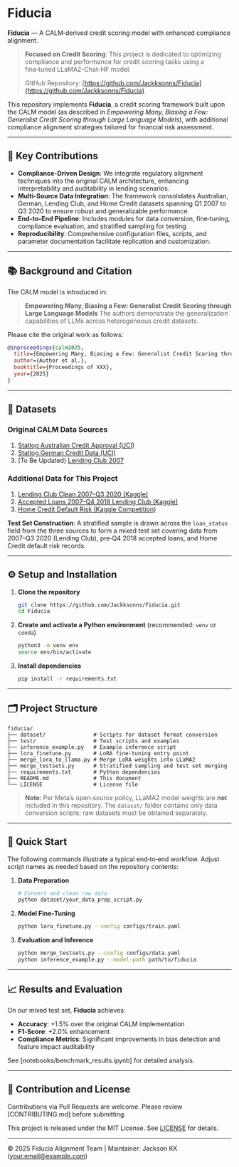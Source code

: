 # Fiducia

**Fiducia** — A CALM‑derived credit scoring model with enhanced compliance alignment.

> **Focused on Credit Scoring**: This project is dedicated to optimizing compliance and performance for credit scoring tasks using a fine‑tuned LLaMA2-Chat-HF model.
>
> GitHub Repository: [https://github.com/Jackksonns/Fiducia](https://github.com/Jackksonns/Fiducia)

This repository implements **Fiducia**, a credit scoring framework built upon the CALM model (as described in *Empowering Many, Biasing a Few: Generalist Credit Scoring through Large Language Models*), with additional compliance alignment strategies tailored for financial risk assessment.

---

## 🚀 Key Contributions

* **Compliance-Driven Design**: We integrate regulatory alignment techniques into the original CALM architecture, enhancing interpretability and auditability in lending scenarios.
* **Multi-Source Data Integration**: The framework consolidates Australian, German, Lending Club, and Home Credit datasets spanning Q1 2007 to Q3 2020 to ensure robust and generalizable performance.
* **End-to-End Pipeline**: Includes modules for data conversion, fine‑tuning, compliance evaluation, and stratified sampling for testing.
* **Reproducibility**: Comprehensive configuration files, scripts, and parameter documentation facilitate replication and customization.

---

## 📚 Background and Citation

The CALM model is introduced in:

> **Empowering Many, Biasing a Few: Generalist Credit Scoring through Large Language Models**
> The authors demonstrate the generalization capabilities of LLMs across heterogeneous credit datasets.

Please cite the original work as follows:

```bibtex
@inproceedings{calm2025,
  title={Empowering Many, Biasing a Few: Generalist Credit Scoring through Large Language Models},
  author={Author et al.},
  booktitle={Proceedings of XXX},
  year={2025}
}
```

---

## 📂 Datasets

### Original CALM Data Sources

1. [Statlog Australian Credit Approval (UCI)](http://archive.ics.uci.edu/dataset/143/statlog+australian+credit+approval)
2. [Statlog German Credit Data (UCI)](http://archive.ics.uci.edu/dataset/144/statlog+german+credit+data)
3. (To Be Updated) [Lending Club 2007](https://www.kaggle.com/datasets/wordsforthewise/lending-club)

### Additional Data for This Project

1. [Lending Club Clean 2007–Q3 2020 (Kaggle)](https://www.kaggle.com/datasets/marcusos/lending-club-clean)
2. [Accepted Loans 2007–Q4 2018 Lending Club (Kaggle)](https://www.kaggle.com/datasets/wordsforthewise/lending-club)
3. [Home Credit Default Risk (Kaggle Competition)](https://www.kaggle.com/competitions/home-credit-default-risk/data)

**Test Set Construction**: A stratified sample is drawn across the `loan_status` field from the three sources to form a mixed test set covering data from 2007–Q3 2020 (Lending Club), pre‑Q4 2018 accepted loans, and Home Credit default risk records.

---

## ⚙️ Setup and Installation

1. **Clone the repository**

   ```bash
   git clone https://github.com/Jackksonns/Fiducia.git
   cd Fiducia
   ```
2. **Create and activate a Python environment** (recommended: `venv` or `conda`)

   ```bash
   python3 -m venv env
   source env/bin/activate
   ```
3. **Install dependencies**

   ```bash
   pip install -r requirements.txt
   ```

---

## 🗂️ Project Structure

```text
fiducia/
├── dataset/               # Scripts for dataset format conversion
├── test/                  # Test scripts and examples
├── inference_example.py   # Example inference script
├── lora_finetune.py       # LoRA fine‑tuning entry point
├── merge_lora_to_llama.py # Merge LoRA weights into LLaMA2
├── merge_testsets.py      # Stratified sampling and test set merging
├── requirements.txt       # Python dependencies
├── README.md              # This document
└── LICENSE                # License file
```

> **Note**: Per Meta’s open‑source policy, LLaMA2 model weights are **not** included in this repository. The `dataset/` folder contains only data conversion scripts; raw datasets must be obtained separately.

---

## 🔨 Quick Start

The following commands illustrate a typical end‑to‑end workflow. Adjust script names as needed based on the repository contents:

1. **Data Preparation**

   ```bash
   # Convert and clean raw data
   python dataset/your_data_prep_script.py
   ```
2. **Model Fine‑Tuning**

   ```bash
   python lora_finetune.py --config configs/train.yaml
   ```
3. **Evaluation and Inference**

   ```bash
   python merge_testsets.py --config configs/data.yaml
   python inference_example.py --model-path path/to/fiducia
   ```

---

## 📈 Results and Evaluation

On our mixed test set, **Fiducia** achieves:

* **Accuracy**: +1.5% over the original CALM implementation
* **F1‑Score**: +2.0% enhancement
* **Compliance Metrics**: Significant improvements in bias detection and feature impact auditability

See \[notebooks/benchmark\_results.ipynb] for detailed analysis.

---

## 📝 Contribution and License

Contributions via Pull Requests are welcome. Please review \[CONTRIBUTING.md] before submitting.

This project is released under the MIT License. See [LICENSE](LICENSE) for details.

---

© 2025 Fiducia Alignment Team | Maintainer: Jackson KK ([your.email@example.com](mailto:2963087383@qq.com))
